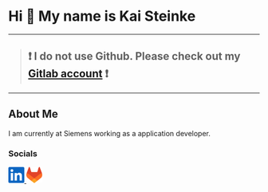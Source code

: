 Hi 👋 My name is Kai Steinke
============================

---
> ## ❗ I do not use Github. Please check out my [Gitlab account](https://gitlab.com/kaisteinke) ❗
---

## About Me

I am currently at Siemens working as a application developer.

### Socials

<p align="left">
    <a href="https://www.linkedin.com/in/kaisteinke" target="_blank" rel="noreferrer">
        <img src="icons/linkedin.svg" width="32" height="32">
    </a>
    <a href="https://gitlab.com/kaisteinke" target="_blank" rel="noreferrer">
        <img src="icons/gitlab.svg" width="32" height="32">
    </a>
</p>
